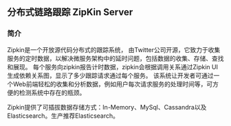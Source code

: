 ## 分布式链路跟踪 ZipKin Server

### 简介
Zipkin是一个开放源代码分布式的跟踪系统，
由Twitter公司开源，它致力于收集服务的定时数据，以解决微服务架构中的延时问题，包括数据的收集、存储、查找和展现。
每个服务向zipkin报告计时数据，zipkin会根据调用关系通过Zipkin UI生成依赖关系图，显示了多少跟踪请求通过每个服务。
该系统让开发者可通过一个Web前端轻松的收集和分析数据，例如用户每次请求服务的处理时间等，可方便的检测系统中存在的瓶颈。

Zipkin提供了可插拔数据存储方式：In-Memory、MySql、Cassandra以及Elasticsearch。生产推荐Elasticsearch。

